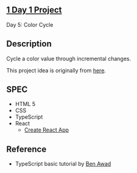 ## [1 Day 1 Project](https://github.com/bugxvii/OneDay_OneProject) 

Day 5: Color Cycle

## Description
Cycle a color value through incremental changes.

This project idea is originally from [here](https://github.com/florinpop17/app-ideas).

## SPEC
- HTML 5
- CSS
- TypeScript
- React
  + [Create React App](https://github.com/facebook/create-react-app)

## Reference
- TypeScript basic tutorial by [Ben Awad](https://youtu.be/Z5iWr6Srsj8)
